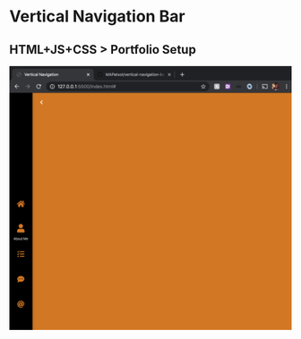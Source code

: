 # Vertical Navigation Bar

## HTML+JS+CSS > Portfolio Setup

![header image](https://raw.githubusercontent.com/MAPatxot/vertical-navigation-bar/master/Screen%20Shot%202020-03-13%20at%203.22.03%20PM.png)
